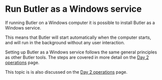 # Run Butler as a Windows service

If running Butler on a Windows computer it is possible to install Butler as a Windows service.

This means that Butler will start automatically when the computer starts, and will run in the background without any user interaction.

Setting up Butler as a Windows service follows the same general principles as other Butler tools. The steps are covered in more detail on the [Day 2 operations](/docs/getting-started/operations/) page.

This topic is is also discussed on the [Day 2 operations](/docs/getting-started/operations/) page.

